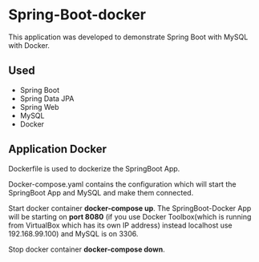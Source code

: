 # Spring-Boot-docker
This application was developed to demonstrate Spring Boot with MySQL with Docker.

## Used

- Spring Boot
- Spring Data JPA
- Spring Web
- MySQL
- Docker

## Application Docker

Dockerfile is used to dockerize the SpringBoot App.

Docker-compose.yaml contains the configuration which will start the SpringBoot App and MySQL and make them connected.


Start docker container **docker-compose up**. The SpringBoot-Docker App will be starting on **port 8080** (if you use Docker Toolbox(which is running from VirtualBox which has its own IP address) instead localhost use 192.168.99.100) and MySQL is on 3306.

Stop docker container **docker-compose down**.
